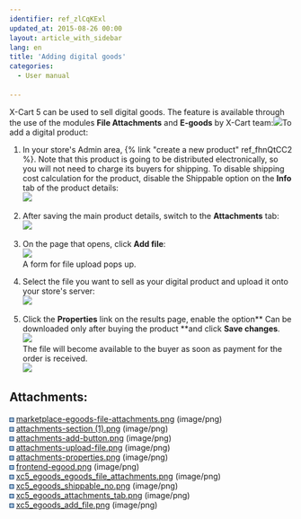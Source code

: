```yaml
---
identifier: ref_zlCqKExl
updated_at: 2015-08-26 00:00
layout: article_with_sidebar
lang: en
title: 'Adding digital goods'
categories:
  - User manual

---
```



X-Cart 5 can be used to sell digital goods. The feature is available through the use of the modules **File Attachments** and **E-goods** by X-Cart team:![]({{site.baseurl}}/attachments/6389800/8719222.png?effects=drop-shadow)To add a digital product:

1.  In your store's Admin area, {% link "create a new product" ref_fhnQtCC2 %}. Note that this product is going to be distributed electronically, so you will not need to charge its buyers for shipping. To disable shipping cost calculation for the product, disable the Shippable option on the **Info** tab of the product details:  
    ![]({{site.baseurl}}/attachments/6389800/8719223.png?effects=drop-shadow)
2.  After saving the main product details, switch to the **Attachments** tab:  
    ![]({{site.baseurl}}/attachments/6389800/8719224.png?effects=drop-shadow)
3.  On the page that opens, click **Add file**:  
    ![]({{site.baseurl}}/attachments/6389800/8719225.png?effects=drop-shadow)  
    A form for file upload pops up.  

4.  Select the file you want to sell as your digital product and upload it onto your store's server:  
    ![]({{site.baseurl}}/attachments/6389800/6586452.png)  

5.  Click the **Properties** link on the results page, enable the option** Can be downloaded only after buying the product **and click **Save changes**.  
    ![]({{site.baseurl}}/attachments/6389800/6586453.png?effects=drop-shadow)  
    The file will become available to the buyer as soon as payment for the order is received.  
    ![]({{site.baseurl}}/attachments/6389800/6586454.png?effects=drop-shadow)

## Attachments:

![](images/icons/bullet_blue.gif) [marketplace-egoods-file-attachments.png]({{site.baseurl}}/attachments/6389800/6586442.png) (image/png)  
![](images/icons/bullet_blue.gif) [attachments-section (1).png]({{site.baseurl}}/attachments/6389800/6586450.png) (image/png)  
![](images/icons/bullet_blue.gif) [attachments-add-button.png]({{site.baseurl}}/attachments/6389800/6586451.png) (image/png)  
![](images/icons/bullet_blue.gif) [attachments-upload-file.png]({{site.baseurl}}/attachments/6389800/6586452.png) (image/png)  
![](images/icons/bullet_blue.gif) [attachments-properties.png]({{site.baseurl}}/attachments/6389800/6586453.png) (image/png)  
![](images/icons/bullet_blue.gif) [frontend-egood.png]({{site.baseurl}}/attachments/6389800/6586454.png) (image/png)  
![](images/icons/bullet_blue.gif) [xc5_egoods_egoods_file_attachments.png]({{site.baseurl}}/attachments/6389800/8719222.png) (image/png)  
![](images/icons/bullet_blue.gif) [xc5_egoods_shippable_no.png]({{site.baseurl}}/attachments/6389800/8719223.png) (image/png)  
![](images/icons/bullet_blue.gif) [xc5_egoods_attachments_tab.png]({{site.baseurl}}/attachments/6389800/8719224.png) (image/png)  
![](images/icons/bullet_blue.gif) [xc5_egoods_add_file.png]({{site.baseurl}}/attachments/6389800/8719225.png) (image/png)